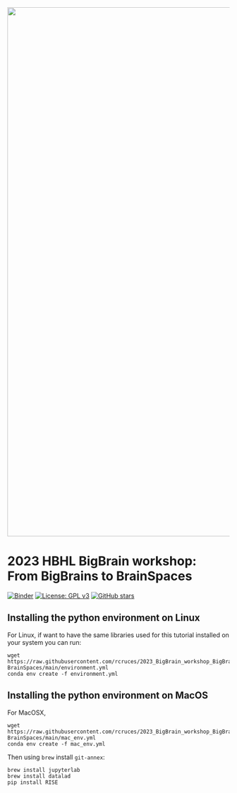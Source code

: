 <div style="text-align: right">
    <img src="code/img/BBWS2023_cropped.png" alt="" width="1200" id="hp"/>
</div>

# 2023 HBHL BigBrain workshop: From BigBrains to BrainSpaces

[![Binder](https://mybinder.org/badge_logo.svg)](https://mybinder.org/v2/gh/rcruces/2023_BigBrain_workshop_BigBrains-BrainSpaces/HEAD?labpath=code%2FBBWS2023_fromBBtoBS_Tutorial1.ipynb)
[![License: GPL v3](https://img.shields.io/github/license/rcruces/2023_BigBrain_workshop_BigBrains-BrainSpaces?color=blue)](https://www.gnu.org/licenses/gpl-3.0)
[![GitHub stars](https://img.shields.io/github/stars/rcruces/2023_BigBrain_workshop_BigBrains-BrainSpaces?color=brightgreen)](https://github.com/rcruces/2023_BigBrain_workshop_BigBrains-BrainSpaces/stargazers)

## Installing the python environment on Linux
For Linux, if want to have the same libraries used for this tutorial installed on your system you can run:
```
wget https://raw.githubusercontent.com/rcruces/2023_BigBrain_workshop_BigBrains-BrainSpaces/main/environment.yml
conda env create -f environment.yml
```

## Installing the python environment on MacOS
For MacOSX, 
```
wget https://raw.githubusercontent.com/rcruces/2023_BigBrain_workshop_BigBrains-BrainSpaces/main/mac_env.yml
conda env create -f mac_env.yml
```
Then using `brew` install `git-annex`:
```
brew install jupyterlab
brew install datalad
pip install RISE
```